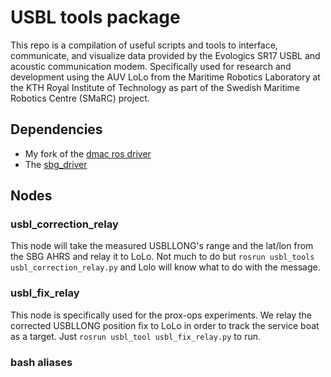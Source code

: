 # USBL tools package
This repo is a compilation of useful scripts and tools to interface, communicate,
and visualize data provided by the Evologics SR17 USBL and acoustic communication
modem. Specifically used for research and development using the AUV LoLo from
the Maritime Robotics Laboratory at the KTH Royal Institute of Technology as
part of the Swedish Maritime Robotics Centre (SMaRC) project.

## Dependencies
 - My fork of the [dmac ros driver]()
 - The [sbg_driver](https://github.com/SBG-Systems/sbg_ros_driver.git)

## Nodes

### usbl_correction_relay
This node will take the measured USBLLONG's range and the lat/lon from the SBG AHRS and relay it
to LoLo. Not much to do but `rosrun usbl_tools usbl_correction_relay.py` and Lolo will know what
to do with the message.

### usbl_fix_relay
This node is specifically used for the prox-ops experiments. We relay the corrected USBLLONG position fix
to LoLo in order to track the service boat as a target. Just `rosrun usbl_tool usbl_fix_relay.py` to run.

### bash aliases


